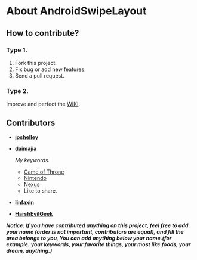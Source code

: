 # About AndroidSwipeLayout

## How to contribute?

### Type 1.

1.  Fork this project.
2.  Fix bug or add new features.
3.  Send a pull request.

### Type 2.

Improve and perfect the [WIKI](https://github.com/daimajia/AndroidSwipeLayout/wiki).


## Contributors

* **[jpshelley](https://github.com/jpshelley)**

* **[daimajia](https://github.com/daimajia)**

	 *My keywords.*

    *   [Game of Throne](http://en.wikipedia.org/wiki/Game_of_Thrones)
    *   [Nintendo](http://en.wikipedia.org/wiki/Nintendo)
    *   [Nexus](http://en.wikipedia.org/wiki/Google_Nexus)
    *   Like to share.

* **[linfaxin](https://github.com/linfaxin)**

* **[HarshEvilGeek](https://github.com/HarshEvilGeek)**



***Notice: If you have contributed anything on this project, feel free to add your name (order is not important, contributors are equal), and fill the area belongs to you, You can add anything below your name.(for example:  your keywords, your favorite things, your most like foods, your dream, anything.)***


